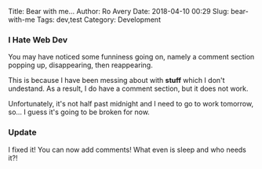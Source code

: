 Title: Bear with me...
Author: Ro Avery
Date: 2018-04-10 00:29
Slug: bear-with-me
Tags: dev,test
Category: Development

### I Hate Web Dev

You may have noticed some funniness going on, namely a comment section popping up, disappearing, then reappearing.

This is because I have been messing about with **stuff** which I don't undestand. As a result, I do have a comment section, but it does not work.

Unfortunately, it's not half past midnight and I need to go to work tomorrow, so... I guess it's going to be broken for now.

### Update

I fixed it! You can now add comments! What even is sleep and who needs it?!
